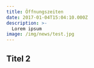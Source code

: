 ```yaml
---
title: Öffnungszeiten
date: 2017-01-04T15:04:10.000Z
description: >-
  Lorem ipsum
image: /img/news/test.jpg
---
```


## Titel 2